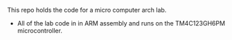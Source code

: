 This repo holds the code for a micro computer arch lab.
- All of the lab code in in ARM assembly and runs on the TM4C123GH6PM microcontroller.
